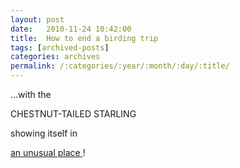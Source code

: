 ```yaml
---
layout: post
date:	2010-11-24 10:42:00
title:  How to end a birding trip
tags: [archived-posts]
categories: archives
permalink: /:categories/:year/:month/:day/:title/
---
```

...with the 

CHESTNUT-TAILED STARLING

showing itself in

<a href="http://bangalore.citizenmatters.in/blogs/show_entry/2561"> an unusual place </a>!
